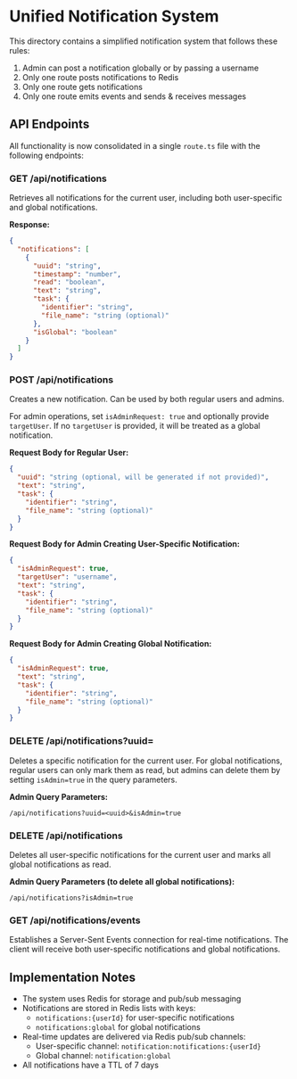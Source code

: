 # Unified Notification System

This directory contains a simplified notification system that follows these rules:

1. Admin can post a notification globally or by passing a username
2. Only one route posts notifications to Redis
3. Only one route gets notifications
4. Only one route emits events and sends & receives messages

## API Endpoints

All functionality is now consolidated in a single `route.ts` file with the following endpoints:

### GET /api/notifications

Retrieves all notifications for the current user, including both user-specific and global notifications.

**Response:**

```json
{
  "notifications": [
    {
      "uuid": "string",
      "timestamp": "number",
      "read": "boolean",
      "text": "string",
      "task": {
        "identifier": "string",
        "file_name": "string (optional)"
      },
      "isGlobal": "boolean"
    }
  ]
}
```

### POST /api/notifications

Creates a new notification. Can be used by both regular users and admins.

For admin operations, set `isAdminRequest: true` and optionally provide `targetUser`. If no `targetUser` is provided, it will be treated as a global notification.

**Request Body for Regular User:**

```json
{
  "uuid": "string (optional, will be generated if not provided)",
  "text": "string",
  "task": {
    "identifier": "string",
    "file_name": "string (optional)"
  }
}
```

**Request Body for Admin Creating User-Specific Notification:**

```json
{
  "isAdminRequest": true,
  "targetUser": "username",
  "text": "string",
  "task": {
    "identifier": "string",
    "file_name": "string (optional)"
  }
}
```

**Request Body for Admin Creating Global Notification:**

```json
{
  "isAdminRequest": true,
  "text": "string",
  "task": {
    "identifier": "string",
    "file_name": "string (optional)"
  }
}
```

### DELETE /api/notifications?uuid=<uuid>

Deletes a specific notification for the current user. For global notifications, regular users can only mark them as read, but admins can delete them by setting `isAdmin=true` in the query parameters.

**Admin Query Parameters:**

```
/api/notifications?uuid=<uuid>&isAdmin=true
```

### DELETE /api/notifications

Deletes all user-specific notifications for the current user and marks all global notifications as read.

**Admin Query Parameters (to delete all global notifications):**

```
/api/notifications?isAdmin=true
```

### GET /api/notifications/events

Establishes a Server-Sent Events connection for real-time notifications. The client will receive both user-specific notifications and global notifications.

## Implementation Notes

- The system uses Redis for storage and pub/sub messaging
- Notifications are stored in Redis lists with keys:
  - `notifications:{userId}` for user-specific notifications
  - `notifications:global` for global notifications
- Real-time updates are delivered via Redis pub/sub channels:
  - User-specific channel: `notification:notifications:{userId}`
  - Global channel: `notification:global`
- All notifications have a TTL of 7 days
